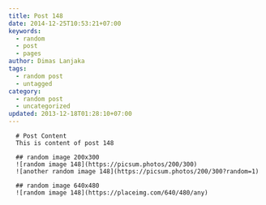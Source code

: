 ```yaml
---
title: Post 148
date: 2014-12-25T10:53:21+07:00
keywords:
  - random
  - post
  - pages
author: Dimas Lanjaka
tags:
  - random post
  - untagged
category:
  - random post
  - uncategorized
updated: 2013-12-18T01:28:10+07:00
---
```


      # Post Content
      This is content of post 148

      ## random image 200x300
      ![random image 148](https://picsum.photos/200/300)
      ![another random image 148](https://picsum.photos/200/300?random=1)

      ## random image 640x480
      ![random image 148](https://placeimg.com/640/480/any)
      